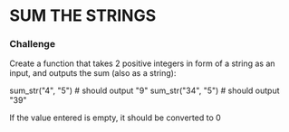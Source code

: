 # SUM THE STRINGS

### Challenge

Create a function that takes 2 positive integers in form of a string as an input, and outputs the sum (also as a string):

  sum_str("4", "5")    # should output "9"
  sum_str("34", "5")   # should output "39"
  
If the value entered is empty, it should be converted to 0
